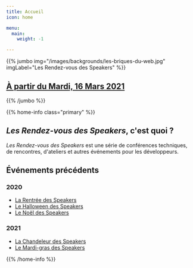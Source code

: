 ```yaml
---
title: Accueil
icon: home

menu:
  main:
    weight: -1

---
```


<!-- ... -->

{{% jumbo img="/images/backgrounds/les-briques-du-web.jpg" imgLabel="Les Rendez-vous des Speakers" %}}


## [À partir du Mardi, 16 Mars 2021](/les-briques-du-web)

<!-- ... -->

{{% /jumbo %}}



<!-- ... -->

{{% home-info class="primary" %}}

## *Les Rendez-vous des Speakers*, c'est quoi ?

*Les Rendez-vous des Speakers* est une série de conférences techniques, de rencontres, d'ateliers et autres événements pour les développeurs.

## Événements précédents

### 2020

- [La Rentrée des Speakers](./rentree-2020/)
- [Le Halloween des Speakers](./halloween-2020/)
- [Le Noël des Speakers](./noel-2020/)

### 2021

- [La Chandeleur des Speakers](./chandeleur-2021/)
- [Le Mardi-gras des Speakers](./mardi-gras-2021)


{{% /home-info %}}
